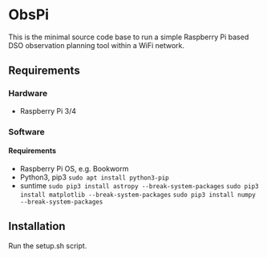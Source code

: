 # ObsPi
This is the minimal source code base to run a simple Raspberry Pi based DSO observation planning tool within a WiFi network.

## Requirements
### Hardware
- Raspberry Pi 3/4

### Software
#### Requirements
- Raspberry Pi OS, e.g. Bookworm
- Python3, pip3
```sudo apt install python3-pip```
- suntime
```sudo pip3 install astropy --break-system-packages```
```sudo pip3 install matplotlib --break-system-packages```
```sudo pip3 install numpy --break-system-packages```

## Installation
Run the setup.sh script.
